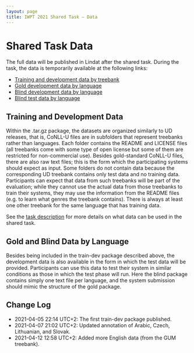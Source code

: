 ```yaml
---
layout: page
title: IWPT 2021 Shared Task – Data
---
```


# Shared Task Data

<!-- MODIFY AND UNCOMMENT THIS AFTER THE TASK WHEN THE DATA IS PUBLISHED

The training, development and evaluation data sets that were used in the
shared task are now publicly available for download in
[Lindat](http://hdl.handle.net/11234/1-3238). The package also includes
scripts used during the shared task by the organizing team, as well as
the primary submissions (parsed data) of each participating team.

TAKE THE BELOW TEXT OUT AFTER THE TASK -->

The full data will be published in Lindat after the shared task.
During the task, the data is temporarily available at the following links:

* [Training and development data by treebank](https://ufal.mff.cuni.cz/~zeman/soubory/iwpt2021-train-dev.tgz)
* [Gold development data by language](https://ufal.mff.cuni.cz/~zeman/soubory/iwpt2021-dev-gold.tgz)
* [Blind development data by language](https://ufal.mff.cuni.cz/~zeman/soubory/iwpt2021-dev-blind.tgz)
* [Blind test data by language](http://ufal.mff.cuni.cz/~zeman/soubory/iwpt2021-test-blind.tgz)

## Training and Development Data

Within the .tar.gz package, the datasets are organized similarly to UD
releases, that is, CoNLL-U files are in subfolders that represent treebanks
rather than languages. Each folder contains the README and LICENSE files
(all treebanks come with some type of open license but some of them are
restricted for non-commercial use). Besides gold-standard CoNLL-U files,
there are also raw text files; this is the form which the participating
systems should expect as input. Some folders do not contain data because
the corresponding UD treebank contains only test data and no training
data. Participants can expect that data from such treebanks will be part
of the evaluation; while they cannot use the actual data from those treebanks
to train their systems, they may use the information from the README files (e.g. to learn what
genres the treebank contains). There is always at least one other treebank
for the same language that has training data.

See the [task description](task_and_evaluation.html) for more details on
what data can be used in the shared task.

## Gold and Blind Data by Language

Besides being included in the train-dev package described above, the development
data is also available in the form in which the test data will be provided.
Participants can use this data to test their system in similar conditions as
those in which the test phase will run. Here the blind package contains simply
one text file per language, and the system submission should mimic the structure
of the gold package.

## Change Log

* 2021-04-05 22:14 UTC+2: The first train-dev package published.
* 2021-04-07 21:02 UTC+2: Updated annotation of Arabic, Czech, Lithuanian, and Slovak.
* 2021-04-12 12:58 UTC+2: Added more English data (from the GUM treebank).
